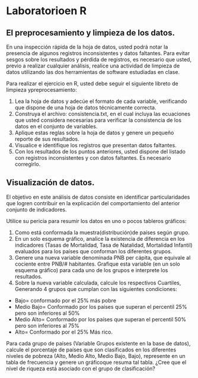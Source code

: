 # Laboratorioen R

## El preprocesamiento y limpieza de los datos.

En  una  inspección  rápida  de  la  hoja  de  datos,  usted  podrá  notar  la  presencia  de  algunos  registros inconsistentes y datos faltantes. Para evitar sesgos sobre los resultados y pérdida de registros, es necesario que usted, previo a realizar cualquier análisis, realice una actividad de limpieza de datos utilizando las dos herramientas de software estudiadas en clase.

Para realizar el ejercicio en R, usted debe seguir el siguiente libreto de limpieza ypreprocesamiento:
  1. Lea la hoja de datos y adecúe el formato de cada variable, verificando que dispone de una hoja de datos técnicamente correcta.
  2. Construya el archivo: consistencia.txt, en el cual incluya las ecuaciones que usted considera necesarias para verificar la consistencia de los datos     en el conjunto de variables.
  3. Aplique estas reglas sobre la hoja de datos y genere un pequeño reporte de sus resultados.
  4. Visualice e identifique los registros que presentan datos     faltantes.
  5. Con los resultados de los puntos anteriores, usted dispone del listado con registros inconsistentes y con datos faltantes. Es necesario corregirlo.
  
## Visualización de datos.

El  objetivo  en  este  análisis  de  datos  consiste  en  identificar  particularidades  que  logren  contribuir  en  la explicación del comportamiento del anterior conjunto de indicadores. 

Utilice su pericia para resumir los datos en uno o pocos tableros gráficos:

  1. Como está conformada la muestra(distribución)de países según grupo.
  2. En un solo esquema gráfico, analice la existencia de diferencia en los indicadores (Tasas de Mortalidad, Tasa de Natalidad, Mortalidad Infantil)         evaluados para los países que conforman los diferentes grupos. 
  3. Genere una nueva variable denominada PNB per cápita, que equivale al cociente entre PNB/# habitantes. Grafique esta variable (en un solo esquema         gráfico) para cada uno de los grupos e interprete los resultados. 
  4. Sobre la nueva variable calculada, calcule los respectivos Cuartiles, Generando 4 grupos que cumplan con las siguientes condiciones: 
   
   * Bajo= conformado por el 25% más pobre 
   * Medio Bajo= Conformado por los países que superan el percentil 25% pero son inferiores al 50% 
   * Medio Alto= Conformado por los países que superan el percentil 50% pero son inferiores al 75% 
   * Alto= Conformado por el 25% Más rico. 

Para cada grupo de países (Variable Grupos existente en la base de datos), calcule el porcentaje de países que son clasificados en los diferentes niveles de pobreza (Alto, Medio Alto, Medio Bajo, Bajo), represente en  un  tabla  de  frecuencia  y  genere  un gráficoque  resuma  tal  tabla. ¿Cree  que  el  nivel  de  riqueza  está asociado con el grupo de clasificación?
